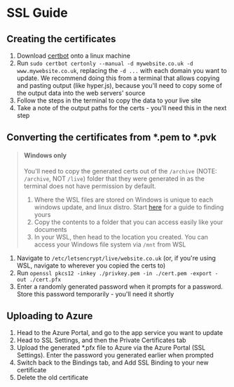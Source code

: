 # SSL Guide

## Creating the certificates
1. Download [certbot](https://certbot.eff.org/) onto a linux machine 
1. Run `sudo certbot certonly --manual -d mywebsite.co.uk -d www.mywebsite.co.uk`, replacing the `-d ...` with each domain you want to update. We recommend doing this from a terminal that allows copying and pasting output (like hyper.js), because you'll need to copy some of the output data into the web servers' source
1. Follow the steps in the terminal to copy the data to your live site
1. Take a note of the output paths for the certs - you'll need this in the next step

## Converting the certificates from \*.pem to \*.pvk
> #### Windows only
> You'll need to copy the generated certs out of the `/archive` (NOTE: `/archive`, NOT `/live`) folder that they were generated in as the terminal does not have permission by default. 
> 1. Where the WSL files are stored on Windows is unique to each windows update, and linux distro. Start [here](https://superuser.com/questions/1067373/where-is-the-linux-subsystems-filesystem-located-in-windows-10) for a guide to finding yours
> 1. Copy the contents to a folder that you can access easily like your documents
> 1. In your WSL, then head to the location you created. You can access your Windows file system via `/mnt` from WSL

1. Navigate to `/etc/letsencrypt/live/website.co.uk` (or, if you're using WSL, navigate to wherever you copied the certs to)
1. Run `openssl pkcs12 -inkey ./privkey.pem -in ./cert.pem -export -out ./cert.pfx`
1. Enter a randomly generated password when it prompts for a password. Store this password temporarily - you'll need it shortly

## Uploading to Azure
1. Head to the Azure Portal, and go to the app service you want to update
1. Head to SSL Settings, and then the Private Certificates tab
1. Upload the generated \*.pfx file to Azure via the Azure Portal (SSL Settings). Enter the password you generated earlier when prompted
1. Switch back to the Bindings tab, and Add SSL Binding to your new certificate
1. Delete the old certificate
